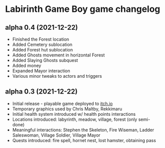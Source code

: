 Labirinth Game Boy game changelog
=====

## alpha 0.4 (2021-12-22)

* Finished the Forest location
* Added Cemetery sublocation
* Added Forest hut sublocation
* Added Ghosts movement in horizontal Forest
* Added Slaying Ghosts subquest
* Added money
* Expanded Mayor interaction
* Various minor tweaks to actors and triggers

## alpha 0.3 (2021-12-22)

* Initial release - playable game deployed to [itch.io](https://godai78.itch.io/labirinth)
* Temporary graphics used by Chris Maltby, Rekkimaru
* Initial health system introduced w/ health points interactions
* Locations introduced: labyrinth, meadow, village, forest (only semi-done)
* Meaningful interactions: Stephen the Skeleton, Fire Wiseman, Ladder Saleswoman, Village Soldier, Village Mayor
* Quests introduced: fire spell, hornet nest, lost hamster, obtaining pass

